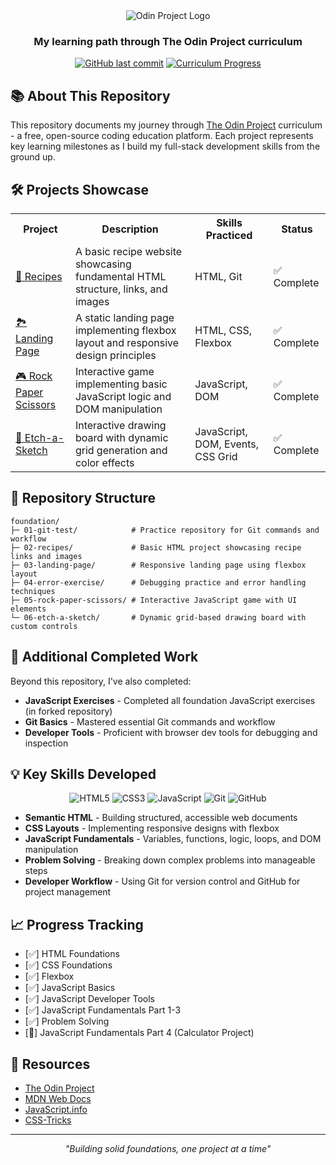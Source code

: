 <div align="center">
  <img src="https://www.skillfinder.com.au/media/wysiwyg/the-odin-project-logo-skill-finder-partners-page.png" alt="Odin Project Logo"/>
  <h3>My learning path through The Odin Project curriculum</h3>
  
  [![GitHub last commit](https://img.shields.io/github/last-commit/rffkive/odin-project?style=for-the-badge)](https://github.com/rffkive/odin-project-practice/commits/main)
  [![Curriculum Progress](https://img.shields.io/badge/Progress-Foundations-orange?style=for-the-badge)](https://www.theodinproject.com/)
</div>

## 📚 About This Repository

This repository documents my journey through [The Odin Project](https://www.theodinproject.com/) curriculum - a free, open-source coding education platform. Each project represents key learning milestones as I build my full-stack development skills from the ground up.

## 🛠️ Projects Showcase

<table>
  <tr>
    <th>Project</th>
    <th>Description</th>
    <th>Skills Practiced</th>
    <th>Status</th>
  </tr>
  <tr>
    <td><a href="./foundation/02-recipes">📝 Recipes</a></td>
    <td>A basic recipe website showcasing fundamental HTML structure, links, and images</td>
    <td>HTML, Git</td>
    <td>✅ Complete</td>
  </tr>
  <tr>
    <td><a href="./foundation/03-landing-page">🏞️ Landing Page</a></td>
    <td>A static landing page implementing flexbox layout and responsive design principles</td>
    <td>HTML, CSS, Flexbox</td>
    <td>✅ Complete</td>
  </tr>
  <tr>
    <td><a href="./foundation/05-rock-paper-scissors">🎮 Rock Paper Scissors</a></td>
    <td>Interactive game implementing basic JavaScript logic and DOM manipulation</td>
    <td>JavaScript, DOM</td>
    <td>✅ Complete</td>
  </tr>
  <tr>
    <td><a href="./foundation/06-etch-a-sketch">🎨 Etch-a-Sketch</a></td>
    <td>Interactive drawing board with dynamic grid generation and color effects</td>
    <td>JavaScript, DOM, Events, CSS Grid</td>
    <td>✅ Complete</td>
  </tr>
</table>

## 📂 Repository Structure

```
foundation/
├─ 01-git-test/            # Practice repository for Git commands and workflow
├─ 02-recipes/             # Basic HTML project showcasing recipe links and images
├─ 03-landing-page/        # Responsive landing page using flexbox layout
├─ 04-error-exercise/      # Debugging practice and error handling techniques
├─ 05-rock-paper-scissors/ # Interactive JavaScript game with UI elements
└─ 06-etch-a-sketch/       # Dynamic grid-based drawing board with custom controls
```

## 🧩 Additional Completed Work

Beyond this repository, I've also completed:

- **JavaScript Exercises** - Completed all foundation JavaScript exercises (in forked repository)
- **Git Basics** - Mastered essential Git commands and workflow
- **Developer Tools** - Proficient with browser dev tools for debugging and inspection

## 💡 Key Skills Developed

<div align="center">
  <img src="https://img.shields.io/badge/HTML5-E34F26?style=for-the-badge&logo=html5&logoColor=white" alt="HTML5"/>
  <img src="https://img.shields.io/badge/CSS3-1572B6?style=for-the-badge&logo=css3&logoColor=white" alt="CSS3"/>
  <img src="https://img.shields.io/badge/JavaScript-F7DF1E?style=for-the-badge&logo=javascript&logoColor=black" alt="JavaScript"/>
  <img src="https://img.shields.io/badge/Git-F05032?style=for-the-badge&logo=git&logoColor=white" alt="Git"/>
  <img src="https://img.shields.io/badge/GitHub-181717?style=for-the-badge&logo=github&logoColor=white" alt="GitHub"/>
</div>

- **Semantic HTML** - Building structured, accessible web documents
- **CSS Layouts** - Implementing responsive designs with flexbox
- **JavaScript Fundamentals** - Variables, functions, logic, loops, and DOM manipulation
- **Problem Solving** - Breaking down complex problems into manageable steps
- **Developer Workflow** - Using Git for version control and GitHub for project management


## 📈 Progress Tracking

- [✅] HTML Foundations
- [✅] CSS Foundations
- [✅] Flexbox
- [✅] JavaScript Basics
- [✅] JavaScript Developer Tools
- [✅] JavaScript Fundamentals Part 1-3
- [✅] Problem Solving
- [🔄] JavaScript Fundamentals Part 4 (Calculator Project)

## 🔗 Resources

- [The Odin Project](https://www.theodinproject.com/)
- [MDN Web Docs](https://developer.mozilla.org/)
- [JavaScript.info](https://javascript.info/)
- [CSS-Tricks](https://css-tricks.com/)

---

<div align="center">
  <i>"Building solid foundations, one project at a time"</i>
</div>
